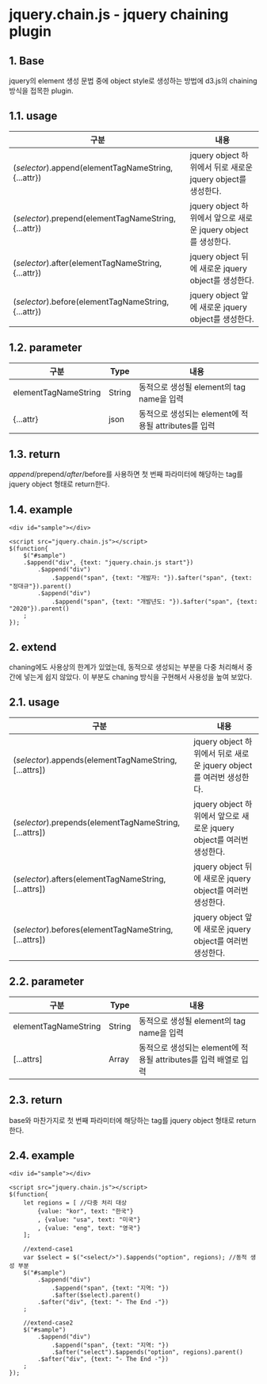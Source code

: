 # jquery.chain.js - jquery chaining plugin

## 1. Base
jquery의 element 생성 문법 중에 object style로 생성하는 방법에 d3.js의 chaining 방식을 접목한 plugin.

## 1.1. usage
|구분|내용|
|---|---|
|$(selector).$append(elementTagNameString, {...attr})|jquery object 하위에서 뒤로 새로운 jquery object를 생성한다.|
|$(selector).$prepend(elementTagNameString, {...attr})|jquery object 하위에서 앞으로 새로운 jquery object를 생성한다.|
|$(selector).$after(elementTagNameString, {...attr})|jquery object 뒤에 새로운 jquery object를 생성한다.|
|$(selector).$before(elementTagNameString, {...attr})|jquery object 앞에 새로운 jquery object를 생성한다.|

## 1.2. parameter
|구분|Type|내용|
|----|----|----|
|elementTagNameString|String|동적으로 생성될 element의 tag name을 입력|
|{...attr}|json|동적으로 생성되는 element에 적용될 attributes를 입력|

## 1.3. return
$append/$prepend/$after/$before를 사용하면 첫 번째 파라미터에 해당하는 tag를 jquery object 형태로 return한다.

## 1.4. example
```
<div id="sample"></div>

<script src="jquery.chain.js"></script>
$(function{
	$("#sample")
	.$append("div", {text: "jquery.chain.js start"})
		.$append("div")
			.$append("span", {text: "개발자: "}).$after("span", {text: "정대규"}).parent()
		.$append("div")
			.$append("span", {text: "개발년도: "}).$after("span", {text: "2020"}).parent()
	;
});
```

## 2. extend
chaning에도 사용상의 한계가 있었는데, 동적으로 생성되는 부분을 다중 처리해서 중간에 넣는게 쉽지 않았다.
이 부분도 chaning 방식을 구현해서 사용성을 높여 보았다.

## 2.1. usage
|구분|내용|
|---|---|
|$(selector).$appends(elementTagNameString, [...attrs])|jquery object 하위에서 뒤로 새로운 jquery object를 여러번 생성한다.|
|$(selector).$prepends(elementTagNameString, [...attrs])|jquery object 하위에서 앞으로 새로운 jquery object를 여러번 생성한다.|
|$(selector).$afters(elementTagNameString, [...attrs])|jquery object 뒤에 새로운 jquery object를 여러번 생성한다.|
|$(selector).$befores(elementTagNameString, [...attrs])|jquery object 앞에 새로운 jquery object를 여러번 생성한다.|

## 2.2. parameter
|구분|Type|내용|
|----|----|----|
|elementTagNameString|String|동적으로 생성될 element의 tag name을 입력|
|[...attrs]|Array|동적으로 생성되는 element에 적용될 attributes를 입력 배열로 입력|

## 2.3. return
base와 마찬가지로 첫 번째 파라미터에 해당하는 tag를 jquery object 형태로 return한다.

## 2.4. example
```
<div id="sample"></div>

<script src="jquery.chain.js"></script>
$(function{
	let regions = [ //다중 처리 대상
		{value: "kor", text: "한국"}
		, {value: "usa", text: "미국"}
		, {value: "eng", text: "영국"}
	];

	//extend-case1
	var $select = $("<select/>").$appends("option", regions); //동적 생성 부분
	$("#sample")
		.$append("div")
			.$append("span", {text: "지역: "})
			.$after($select).parent()
		.$after("div", {text: "- The End -"})
	;

	//extend-case2
	$("#sample")
		.$append("div")
			.$append("span", {text: "지역: "})
			.$after("select").$appends("option", regions).parent()
		.$after("div", {text: "- The End -"})
	;
});
```
